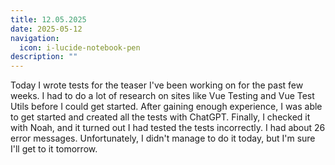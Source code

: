 ```yaml
---
title: 12.05.2025
date: 2025-05-12
navigation:
  icon: i-lucide-notebook-pen
description: ""
---
```


Today I wrote tests for the teaser I've been working on for the past few weeks. I had to do a lot of research on sites like Vue Testing and Vue Test Utils before I could get started. After gaining enough experience, I was able to get started and created all the tests with ChatGPT. Finally, I checked it with Noah, and it turned out I had tested the tests incorrectly. I had about 26 error messages. Unfortunately, I didn't manage to do it today, but I'm sure I'll get to it tomorrow.

